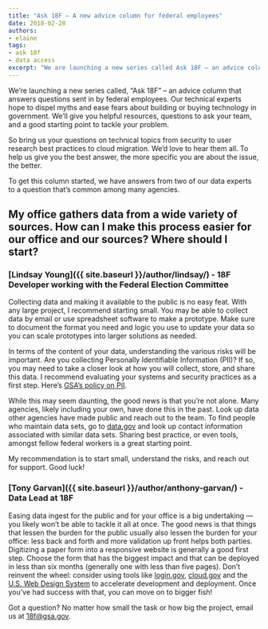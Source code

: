 ```yaml
---
title: "Ask 18F — A new advice column for federal employees"
date: 2018-02-28
authors:
- elaine
tags:
- ask 18f
- data access 
excerpt: "We are launching a new series called Ask 18F – an advice column that answers questions sent in by federal employees. Our technical experts hope to dispel myths and ease fears about building or buying technology in government. We aim to give you suggested resources, questions to ask your team and lastly, a good starting off point to tackle the problem you wish to solve. "
---
```


We’re launching a new series called, “Ask 18F” – an advice column that answers questions sent in by federal employees. Our technical experts hope to dispel myths and ease fears about building or buying technology in government. We’ll give you helpful resources, questions to ask your team, and a good starting point to tackle your problem.

So bring us your questions on technical topics from security to user research best practices to cloud migration. We’d love to hear them all. To help us give you the best answer, the more specific you are about the issue, the better.

To get this column started, we have answers from two of our data experts to a question that’s common among many agencies.

## My office gathers data from a wide variety of sources. How can I make this process easier for our office and our sources? Where should I start?

### [Lindsay Young]({{ site.baseurl }}/author/lindsay/) - 18F Developer working with the Federal Election Committee 

Collecting data and making it available to the public is no easy feat. With any large project, I recommend starting small. You may be able to collect data by email or use spreadsheet software to make a prototype. Make sure to document the format you need and logic you use to update your data so you can scale prototypes into larger solutions as needed. 

In terms of the content of your data, understanding the various risks will be important. Are you collecting Personally Identifiable Information (PII)? If so, you may need to take a closer look at how you will collect, store, and share this data. I recommend evaluating your systems and security practices as a first step. Here’s [GSA’s policy on PII](https://www.gsa.gov/reference/gsa-privacy-program/rules-and-policies-protecting-pii-privacy-act).

While this may seem daunting, the good news is that you’re not alone. Many agencies, likely including your own, have done this in the past. Look up data other agencies have made public and reach out to the team. To find people who maintain data sets, go to [data.gov](https://www.data.gov/) and look up contact information associated with similar data sets. Sharing best practice, or even tools, amongst fellow federal workers is a great starting point. 

My recommendation is to start small, understand the risks, and reach out for support. Good luck!

### [Tony Garvan]({{ site.baseurl }}/author/anthony-garvan/) - Data Lead at 18F 

Easing data ingest for the public and for your office is a big undertaking — you likely won’t be able to tackle it all at once. The good news is that things that lessen the burden for the public usually also lessen the burden for your office: less back and forth and more validation up front helps both parties. Digitizing a paper form into a responsive website is generally a good first step. Choose the form that has the biggest impact and that can be deployed in less than six months (generally one with less than five pages). Don’t reinvent the wheel: consider using tools like [login.gov](https://www.login.gov/), [cloud.gov](https://cloud.gov/) and the [U.S. Web Design System](https://designsystem.digital.gov/) to accelerate development and deployment. Once you’ve had success with that, you can move on to bigger fish!


Got a question? No matter how small the task or how big the project, email us at [18f@gsa.gov](mailto:18f@gsa.gov).
